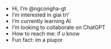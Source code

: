 -  Hi, I’m @ngcongha-gt
- I’m interested in giai tri'
- I’m currently learning AI
- I’m looking to collaborate on ChatGPT
- How to reach me: if u know
- Fun fact: im a piupor

<!---
ngcongha-gt/ngcongha-gt is a ✨ special ✨ repository because its `README.md` (this file) appears on your GitHub profile.
You can click the Preview link to take a look at your changes.
--->
